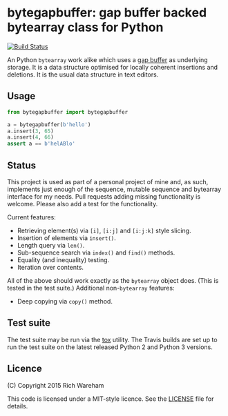 # bytegapbuffer: gap buffer backed bytearray class for Python

[![Build
Status](https://travis-ci.org/rjw57/bytegapbuffer.svg?branch=master)](https://travis-ci.org/rjw57/bytegapbuffer)

An Python ``bytearray`` work alike which uses a
[gap buffer](https://en.wikipedia.org/wiki/Gap_buffer) as underlying storage.
It is a data structure optimised for locally coherent insertions and deletions.
It is the usual data structure in text editors.

## Usage

```python
from bytegapbuffer import bytegapbuffer

a = bytegapbuffer(b'hello')
a.insert(3, 65)
a.insert(4, 66)
assert a == b'helABlo'
```

## Status

This project is used as part of a personal project of mine and, as such,
implements just enough of the sequence, mutable sequence and bytearray interface
for my needs. Pull requests adding missing functionality is welcome. Please also
add a test for the functionality.

Current features:

* Retrieving element(s) via ``[i]``, ``[i:j]`` and ``[i:j:k]`` style slicing.
* Insertion of elements via ``insert()``.
* Length query via ``len()``.
* Sub-sequence search via ``index()`` and ``find()`` methods.
* Equality (and inequality) testing.
* Iteration over contents.

All of the above should work exactly as the ``bytearray`` object does. (This is
tested in the test suite.) Additional non-``bytearray`` features:

* Deep copying via ``copy()`` method.

## Test suite

The test suite may be run via the [tox](https://tox.readthedocs.org/) utility.
The Travis builds are set up to run the test suite on the latest released Python
2 and Python 3 versions.

## Licence

(C) Copyright 2015 Rich Wareham

This code is licensed under a MIT-style licence. See the [LICENSE](LICENSE.txt)
file for details.
